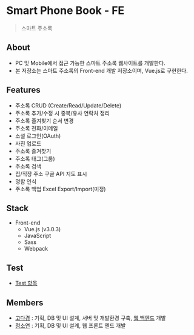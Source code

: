 # Smart Phone Book - FE

> 스마트 주소록

## About
- PC 및 Mobile에서 접근 가능한 스마트 주소록 웹사이트를 개발한다.
- 본 저장소는 스마트 주소록의 Front-end 개발 저장소이며, Vue.js로 구현한다.

## Features
- 주소록 CRUD (Create/Read/Update/Delete)
- 주소록 추가/수정 시 중복/유사 연락처 정리
- 주소록 즐겨찾기 순서 변경
- 주소록 전화/이메일
- 소셜 로그인(OAuth)
- 사진 업로드
- 주소록 즐겨찾기
- 주소록 태그(그룹)
- 주소록 검색
- 집/직장 주소 구글 API 지도 표시
- 명함 인식
- 주소록 백업 Excel Export/Import(미정)

## Stack
- Front-end
    - Vue.js (v3.0.3)
    - JavaScript
    - Sass
    - Webpack

## Test
- [Test 항목](https://drive.google.com/open?id=1MsyDsbw34JtYGuw0_umfXNCS9jLhSHqUWUEhHiLzmGE)

## Members
- [고다경](https://github.com/koda93) : 기획, DB 및 UI 설계, 서버 및 개발환경 구축, [웹 백엔드](https://github.com/koda93/SmartPhoneBook_BE) 개발
- [정소연](https://github.com/JESS2) : 기획, DB 및 UI 설계, 웹 프론트 엔드 개발
